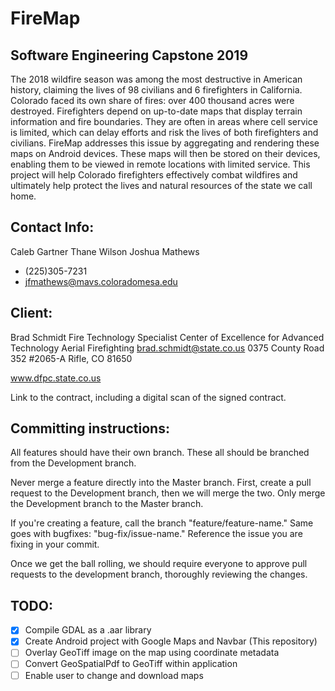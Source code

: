 # FireMap

## Software Engineering Capstone 2019

The 2018 wildfire season was among the most destructive in American history, claiming the lives of 98 civilians and 6 firefighters in California. Colorado faced its own share of fires: over 400 thousand acres were destroyed. Firefighters depend on up-to-date maps that display terrain information and fire boundaries. They are often in areas where cell service is limited, which can delay efforts and risk the lives of both firefighters and civilians.  FireMap addresses this issue by aggregating and rendering these maps on Android devices.  These maps will then be stored on their devices, enabling them to be viewed in remote locations with limited service.  This project will help Colorado firefighters effectively combat wildfires and ultimately help protect the lives and natural resources of the state we call home. 

## Contact Info:
Caleb Gartner
Thane Wilson
Joshua Mathews
- (225)305-7231
- jfmathews@mavs.coloradomesa.edu

## Client:
Brad Schmidt 
Fire Technology Specialist 
Center of Excellence for Advanced Technology Aerial Firefighting
brad.schmidt@state.co.us
0375 County Road 352 #2065-A
Rifle, CO 81650

www.dfpc.state.co.us

Link to the contract, including a digital scan of the signed contract.


## Committing instructions:

All features should have their own branch.  These all should be branched from the Development branch.  

Never merge a feature directly into the Master branch.  First, create a pull request to the Development branch, then we will merge the two.  Only merge the Development branch to the Master branch.

If you're creating a feature, call the branch "feature/feature-name."  Same goes with bugfixes: "bug-fix/issue-name."  Reference the issue you are fixing in your commit.

Once we get the ball rolling, we should require everyone to approve pull requests to the development branch, thoroughly reviewing the changes.

## TODO:

- [x] Compile GDAL as a .aar library
- [x] Create Android project with Google Maps and Navbar (This repository)
- [ ] Overlay GeoTiff image on the map using coordinate metadata
- [ ] Convert GeoSpatialPdf to GeoTiff within application
- [ ] Enable user to change and download maps
